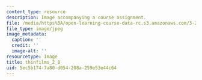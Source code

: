 ```yaml
---
content_type: resource
description: Image accompanying a course assignment.
file: /media/https%3A/open-learning-course-data-rc.s3.amazonaws.com/3-22-mechanical-behavior-of-materials-spring-2008/5ec5b1747a80d054208a259e53e44c64_thinfilms_2_8.jpg
file_type: image/jpeg
image_metadata:
  caption: ''
  credit: ''
  image-alt: ''
resourcetype: Image
title: thinfilms_2_8
uid: 5ec5b174-7a80-d054-208a-259e53e44c64
---
```

